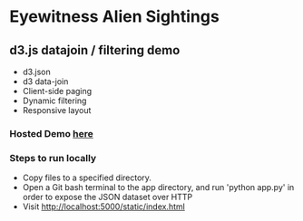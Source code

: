 # Eyewitness Alien Sightings
## d3.js datajoin / filtering demo
- d3.json
- d3 data-join
- Client-side paging
- Dynamic filtering
- Responsive layout

### Hosted Demo [here](https://shrouded-beyond-22642.herokuapp.com/static/index.html)

### Steps to run locally
- Copy files to a specified directory.
- Open a Git bash terminal to the app directory, and run 'python app.py' in order to expose the JSON dataset over HTTP
- Visit [http://localhost:5000/static/index.html](http://localhost:5000/static/index.html)